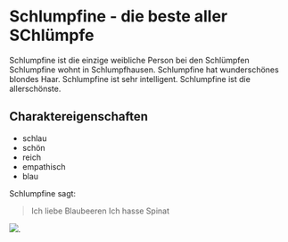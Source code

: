 # Schlumpfine - die beste aller SChlümpfe
Schlumpfine ist die einzige weibliche Person bei den Schlümpfen
Schlumpfine wohnt in Schlumpfhausen.
Schlumpfine hat wunderschönes blondes Haar.
Schlumpfine ist sehr intelligent.
Schlumpfine ist die allerschönste.

## Charaktereigenschaften
* schlau
* schön
* reich
* empathisch
* blau

Schlumpfine sagt:
>Ich liebe Blaubeeren
>Ich hasse Spinat

<img src="https://cdn.pixabay.com/photo/2020/04/06/12/52/smurf-5009586_960_720.png"/>.
